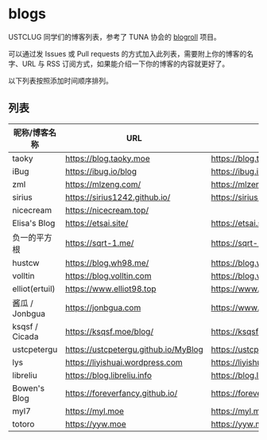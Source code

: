 # blogs

USTCLUG 同学们的博客列表，参考了 TUNA 协会的 [blogroll](https://github.com/tuna/blogroll) 项目。

可以通过发 Issues 或 Pull requests 的方式加入此列表，需要附上你的博客的名字、URL 与 RSS 订阅方式，如果能介绍一下你的博客的内容就更好了。

以下列表按照添加时间顺序排列。

## 列表

| 昵称/博客名称  | URL                                  | RSS                                           |
| -------------- | ------------------------------------ | --------------------------------------------- |
| taoky          | https://blog.taoky.moe               | https://blog.taoky.moe/feed.xml               |
| iBug           | https://ibug.io/blog                 | https://ibug.io/feed.xml                      |
| zml            | https://mlzeng.com/                  | https://mlzeng.com/index.xml                  |
| sirius         | https://sirius1242.github.io/        | https://sirius1242.github.io/feed.xml         |
| nicecream      | https://nicecream.top/               |                                               |
| Elisa's Blog   | https://etsai.site/                  | https://etsai.site/rss2.xml                   |
| 负一的平方根   | https://sqrt-1.me/                   | https://sqrt-1.me/?feed=rss2                  |
| hustcw         | https://blog.wh98.me/                | https://blog.wh98.me/atom.xml                 |
| volltin        | https://blog.volltin.com             | https://blog.volltin.com/feed/                |
| elliot(ertuil) | https://www.elliot98.top             | https://www.elliot98.top/index.xml            |
| 酱瓜 / Jonbgua | https://jonbgua.com                  | https://www.jonbgua.com/atom.xml              |
| ksqsf / Cicada | https://ksqsf.moe/blog/              | https://ksqsf.moe/atom.xml                    |
| ustcpetergu    | https://ustcpetergu.github.io/MyBlog | https://ustcpetergu.github.io/MyBlog/feed.xml |
| lys            | https://liyishuai.wordpress.com      | https://liyishuai.wordpress.com/feed/         |
| libreliu       | https://blog.libreliu.info           | https://blog.libreliu.info/atom.xml           |
| Bowen's Blog   | https://foreverfancy.github.io/      | https://foreverfancy.github.io/atom.xml       |
| myl7           | https://myl.moe                      | https://myl.moe/rss                           |
| totoro         | https://yyw.moe                      | https://yyw.moe/atom.xml                      |
